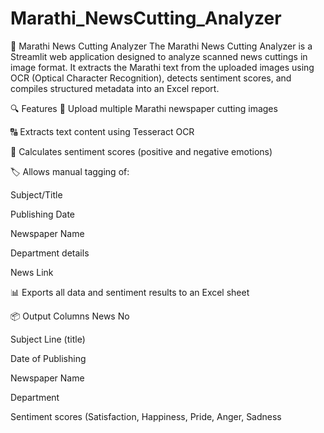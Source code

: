 # Marathi_NewsCutting_Analyzer

📰 Marathi News Cutting Analyzer
The Marathi News Cutting Analyzer is a Streamlit web application designed to analyze scanned news cuttings in image format. It extracts the Marathi text from the uploaded images using OCR (Optical Character Recognition), detects sentiment scores, and compiles structured metadata into an Excel report.

🔍 Features
📸 Upload multiple Marathi newspaper cutting images

🔠 Extracts text content using Tesseract OCR

🧠 Calculates sentiment scores (positive and negative emotions)

🏷️ Allows manual tagging of:

Subject/Title

Publishing Date

Newspaper Name

Department details

News Link

📊 Exports all data and sentiment results to an Excel sheet

📦 Output Columns
News No

Subject Line (title)

Date of Publishing

Newspaper Name

Department

Sentiment scores (Satisfaction, Happiness, Pride, Anger, Sadness
